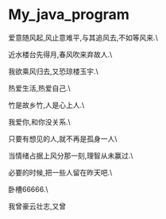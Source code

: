 
# My_java_program
爱意随风起,风止意难平,与其追风去,不如等风来.\

近水楼台先得月,春风吹来弃故人.\

我欲乘风归去,又恐琼楼玉宇.\

热爱生活,热爱自己.\

竹是故乡竹,人是心上人.\

我爱你,和你没关系.\

只要有想见的人,就不再是孤身一人\

当情绪占据上风分那一刻,理智从未赢过.\

必要的时候,把一些人留在昨天吧.\

卧槽66666.\

我曾豪云壮志,又曾


